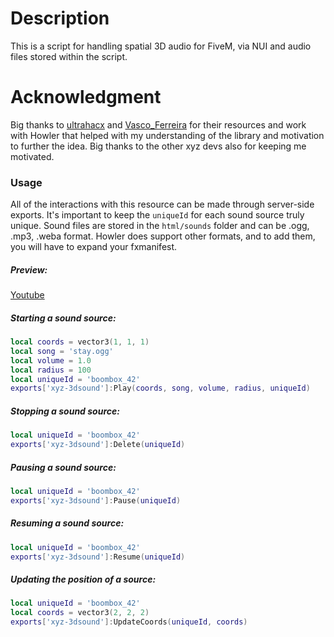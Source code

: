 # Description
This is a script for handling spatial 3D audio for FiveM, via NUI and audio files stored within the script.

# Acknowledgment
Big thanks to [ultrahacx](https://github.com/ultrahacx) and [Vasco_Ferreira](https://github.com/vferreira-git) for their resources and work with Howler that helped with my understanding of the library and motivation to further the idea. Big thanks to the other xyz devs also for keeping me motivated.

### Usage
All of the interactions with this resource can be made through server-side exports. It's important to keep the `uniqueId` for each sound source truly unique. Sound files are stored in the `html/sounds` folder and can be .ogg, .mp3, .weba format. Howler does support other formats, and to add them, you will have to expand your fxmanifest.

##### Preview:
[Youtube](https://www.youtube.com/watch?v=IOE3tu6epcA)

##### Starting a sound source:
```lua
local coords = vector3(1, 1, 1)
local song = 'stay.ogg'
local volume = 1.0
local radius = 100
local uniqueId = 'boombox_42'
exports['xyz-3dsound']:Play(coords, song, volume, radius, uniqueId)
```

##### Stopping a sound source:
```lua
local uniqueId = 'boombox_42'
exports['xyz-3dsound']:Delete(uniqueId)
```

##### Pausing a sound source:
```lua
local uniqueId = 'boombox_42'
exports['xyz-3dsound']:Pause(uniqueId)
```

##### Resuming a sound source:
```lua
local uniqueId = 'boombox_42'
exports['xyz-3dsound']:Resume(uniqueId)
```

##### Updating the position of a source:
```lua
local uniqueId = 'boombox_42'
local coords = vector3(2, 2, 2)
exports['xyz-3dsound']:UpdateCoords(uniqueId, coords)
```